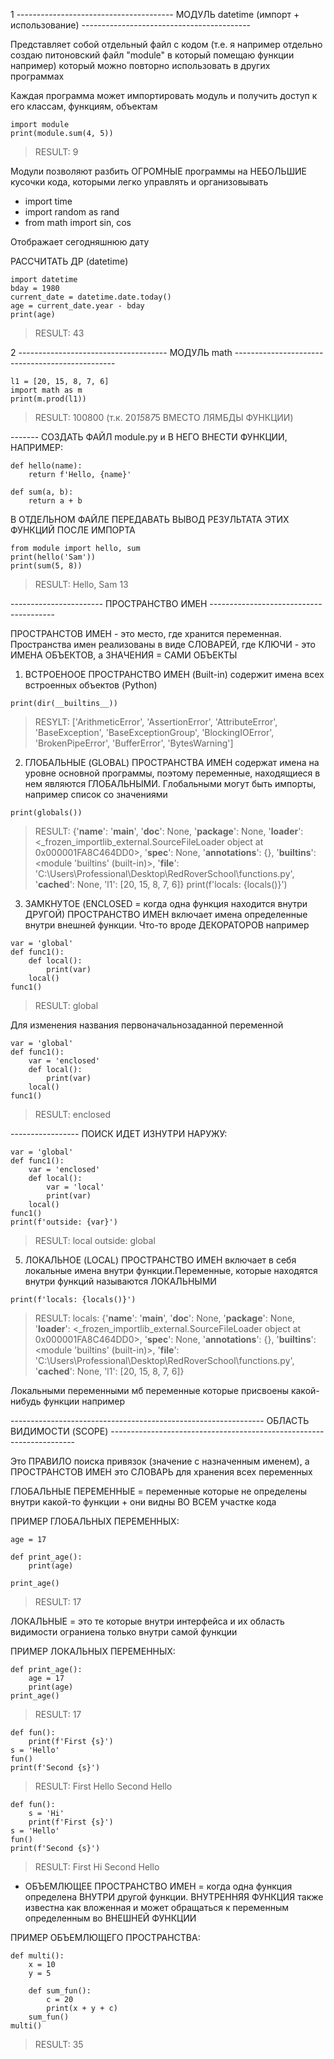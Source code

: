 1 --------------------------------------- МОДУЛЬ datetime (импорт + использование) ------------------------------------------

Представляет собой отдельный файл с кодом (т.е. я например отдельно создаю питоновский файл "module" в который помещаю функции например) который можно повторно использовать в других программах

Каждая программа может импортировать модуль и получить доступ к его классам, функциям, объектам

```
import module
print(module.sum(4, 5))
```
> RESULT: 9

Модули позволяют разбить ОГРОМНЫЕ программы на НЕБОЛЬШИЕ кусочки кода, которыми легко управлять и организовывать 

- import time
- import random as rand
- from math import sin, cos

Отображает сегодняшнюю дату 

РАССЧИТАТЬ ДР (datetime)

```
import datetime
bday = 1980
current_date = datetime.date.today()
age = current_date.year - bday
print(age)
```
> RESULT: 43


2 ------------------------------------- МОДУЛЬ math ------------------------------------------------


```
l1 = [20, 15, 8, 7, 6]
import math as m
print(m.prod(l1))
```
> RESULT: 100800 (т.к. 20*15*8*7*5 ВМЕСТО ЛЯМБДЫ ФУНКЦИИ)


------- СОЗДАТЬ ФАЙЛ module.py и В НЕГО ВНЕСТИ ФУНКЦИИ, НАПРИМЕР:

```
def hello(name):
    return f'Hello, {name}'

def sum(a, b):
    return a + b
```

В ОТДЕЛЬНОМ ФАЙЛЕ ПЕРЕДАВАТЬ ВЫВОД РЕЗУЛЬТАТА ЭТИХ ФУНКЦИЙ ПОСЛЕ ИМПОРТА

```
from module import hello, sum
print(hello('Sam'))
print(sum(5, 8))
```

> RESULT: Hello, Sam
> 13


----------------------- ПРОСТРАНСТВО ИМЕН ---------------------------------------

ПРОСТРАНСТОВ ИМЕН - это место, где хранится переменная. Пространства имен реализованы в виде СЛОВАРЕЙ, где КЛЮЧИ - это ИМЕНА ОБЪЕКТОВ, а ЗНАЧЕНИЯ = САМИ ОБЪЕКТЫ

1. ВСТРОЕНООЕ ПРОСТРАНСТВО ИМЕН (Built-in) содержит имена всех встроенных объектов (Python)
```
print(dir(__builtins__))
```
> RESYLT: ['ArithmeticError', 'AssertionError', 'AttributeError', 'BaseException', 'BaseExceptionGroup', 'BlockingIOError', 'BrokenPipeError', 'BufferError', 'BytesWarning']


2. ГЛОБАЛЬНЫЕ (GLOBAL) ПРОСТРАНСТВА ИМЕН содержат имена на уровне основной программы, поэтому переменные, находящиеся в нем являются ГЛОБАЛЬНЫМИ. Глобальными могут быть импорты, например список со значениями 

```
print(globals())
```
> RESULT: {'__name__': '__main__', '__doc__': None, '__package__': None, '__loader__': <_frozen_importlib_external.SourceFileLoader object at 0x000001FA8C464DD0>, '__spec__': None, '__annotations__': {}, '__builtins__': <module 'builtins' (built-in)>, '__file__': 'C:\\Users\\Professional\\Desktop\\RedRoverSchool\\functions.py', '__cached__': None, 'l1': [20, 15, 8, 7, 6]}
print(f'locals: {locals()}')

3. ЗАМКНУТОЕ (ENCLOSED = когда одна функция находится внутри ДРУГОЙ) ПРОСТРАНСТВО ИМЕН включает имена определенные внутри внешней функции. Что-то вроде ДЕКОРАТОРОВ например

```
var = 'global'
def func1():
    def local():
        print(var)
    local()
func1()
```
> RESULT: global

Для изменения названия первоначальнозаданной переменной
```
var = 'global'
def func1():
    var = 'enclosed'
    def local():
        print(var)
    local()
func1()
```
> RESULT: enclosed

----------------- ПОИСК ИДЕТ ИЗНУТРИ НАРУЖУ:

```
var = 'global'
def func1():
    var = 'enclosed'
    def local():
        var = 'local'
        print(var)
    local()
func1()
print(f'outside: {var}')
```
> RESULT: local
> outside: global


5. ЛОКАЛЬНОЕ (LOCAL) ПРОСТРАНСТВО ИМЕН включает в себя локальные имена внутри функции.Переменные, которые находятся внутри функций называются ЛОКАЛЬНЫМИ

```
print(f'locals: {locals()}')
```
> RESULT: locals: {'__name__': '__main__', '__doc__': None, '__package__': None, '__loader__': <_frozen_importlib_external.SourceFileLoader object at 0x000001FA8C464DD0>, '__spec__': None, '__annotations__': {}, '__builtins__': <module 'builtins' (built-in)>, '__file__': 'C:\\Users\\Professional\\Desktop\\RedRoverSchool\\functions.py', '__cached__': None, 'l1': [20, 15, 8, 7, 6]}

Локальными переменными мб переменные которые присвоены какой-нибудь функции например 


--------------------------------------------------------------- ОБЛАСТЬ ВИДИМОСТИ (SCOPE) ---------------------------------------------------------------------

Это ПРАВИЛО поиска привязок (значение с назначенным именем), а ПРОСТРАНСТОВ ИМЕН это СЛОВАРЬ для хранения всех переменных

ГЛОБАЛЬНЫЕ ПЕРЕМЕННЫЕ = переменные которые не определены внутри какой-то функции + они видны ВО ВСЕМ участке кода

ПРИМЕР ГЛОБАЛЬНЫХ ПЕРЕМЕННЫХ:

```
age = 17

def print_age():
    print(age)

print_age()
```
> RESULT: 17

ЛОКАЛЬНЫЕ = это те которые внутри интерфейса и их область видимости ограниена только внутри самой функции

ПРИМЕР ЛОКАЛЬНЫХ ПЕРЕМЕННЫХ:

```
def print_age():
    age = 17
    print(age)
print_age()
```
>RESULT: 17

```
def fun():
    print(f'First {s}')
s = 'Hello'
fun()
print(f'Second {s}')
```
> RESULT: 
> First Hello
> Second Hello

```
def fun():
    s = 'Hi'
    print(f'First {s}')
s = 'Hello'
fun()
print(f'Second {s}')
```
> RESULT: 
> First Hi
> Second Hello

- ОБЪЕМЛЮЩЕЕ ПРОСТРАНСТВО ИМЕН = когда одна функция определена ВНУТРИ другой функции. ВНУТРЕННЯЯ ФУНКЦИЯ также известна как вложенная и может обращаться к переменным определенным во ВНЕШНЕЙ ФУНКЦИИ

ПРИМЕР ОБЪЕМЛЮЩЕГО ПРОСТРАНСТВА:

```
def multi():
    x = 10
    y = 5

    def sum_fun():
        c = 20
        print(x + y + c)
    sum_fun()
multi()
```
> RESULT: 35


